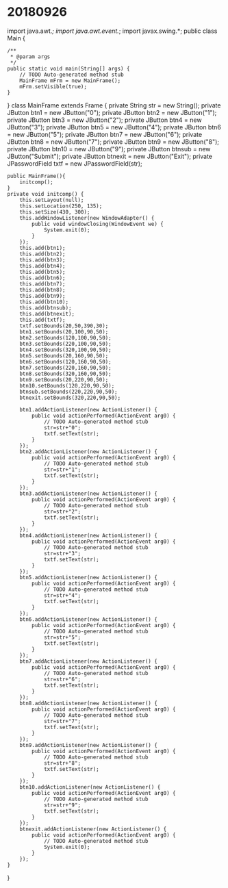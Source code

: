 # 20180926

import java.awt.*;
import java.awt.event.*;
import javax.swing.*;
public class Main {

    /**
     * @param args
     */
    public static void main(String[] args) {
        // TODO Auto-generated method stub
        MainFrame mFrm = new MainFrame();
        mFrm.setVisible(true);
    }

}
class MainFrame extends Frame {
    private String str = new String();
    private JButton btn1 = new JButton("0");
    private JButton btn2 = new JButton("1");
    private JButton btn3 = new JButton("2");
    private JButton btn4 = new JButton("3");
    private JButton btn5 = new JButton("4");
    private JButton btn6 = new JButton("5");
    private JButton btn7 = new JButton("6");
    private JButton btn8 = new JButton("7");
    private JButton btn9 = new JButton("8");
    private JButton btn10 = new JButton("9");
    private JButton btnsub = new JButton("Submit");
    private JButton btnexit = new JButton("Exit");
    private JPasswordField   txtf = new JPasswordField(str);

    public MainFrame(){
        initcomp();
    }
    private void initcomp() {
        this.setLayout(null);
        this.setLocation(250, 135);
        this.setSize(430, 300);
        this.addWindowListener(new WindowAdapter() {
            public void windowClosing(WindowEvent we) {
                System.exit(0);
            }
        });
        this.add(btn1);
        this.add(btn2);
        this.add(btn3);
        this.add(btn4);
        this.add(btn5);
        this.add(btn6);
        this.add(btn7);
        this.add(btn8);
        this.add(btn9);
        this.add(btn10);
        this.add(btnsub);
        this.add(btnexit);
        this.add(txtf);
        txtf.setBounds(20,50,390,30);
        btn1.setBounds(20,100,90,50);
        btn2.setBounds(120,100,90,50);
        btn3.setBounds(220,100,90,50);
        btn4.setBounds(320,100,90,50);
        btn5.setBounds(20,160,90,50);
        btn6.setBounds(120,160,90,50);
        btn7.setBounds(220,160,90,50);
        btn8.setBounds(320,160,90,50);
        btn9.setBounds(20,220,90,50);
        btn10.setBounds(120,220,90,50);
        btnsub.setBounds(220,220,90,50);
        btnexit.setBounds(320,220,90,50);

        btn1.addActionListener(new ActionListener() {
            public void actionPerformed(ActionEvent arg0) {
                // TODO Auto-generated method stub
                str=str+"0";
                txtf.setText(str);
            }
        });
        btn2.addActionListener(new ActionListener() {
            public void actionPerformed(ActionEvent arg0) {
                // TODO Auto-generated method stub
                str=str+"1";
                txtf.setText(str);
            }
        });
        btn3.addActionListener(new ActionListener() {
            public void actionPerformed(ActionEvent arg0) {
                // TODO Auto-generated method stub
                str=str+"2";
                txtf.setText(str);
            }
        });
        btn4.addActionListener(new ActionListener() {
            public void actionPerformed(ActionEvent arg0) {
                // TODO Auto-generated method stub
                str=str+"3";
                txtf.setText(str);
            }
        });
        btn5.addActionListener(new ActionListener() {
            public void actionPerformed(ActionEvent arg0) {
                // TODO Auto-generated method stub
                str=str+"4";
                txtf.setText(str);
            }
        });
        btn6.addActionListener(new ActionListener() {
            public void actionPerformed(ActionEvent arg0) {
                // TODO Auto-generated method stub
                str=str+"5";
                txtf.setText(str);
            }
        });
        btn7.addActionListener(new ActionListener() {
            public void actionPerformed(ActionEvent arg0) {
                // TODO Auto-generated method stub
                str=str+"6";
                txtf.setText(str);
            }
        });
        btn8.addActionListener(new ActionListener() {
            public void actionPerformed(ActionEvent arg0) {
                // TODO Auto-generated method stub
                str=str+"7";
                txtf.setText(str);
            }
        });
        btn9.addActionListener(new ActionListener() {
            public void actionPerformed(ActionEvent arg0) {
                // TODO Auto-generated method stub
                str=str+"8";
                txtf.setText(str);
            }
        });
        btn10.addActionListener(new ActionListener() {
            public void actionPerformed(ActionEvent arg0) {
                // TODO Auto-generated method stub
                str=str+"9";
                txtf.setText(str);
            }
        });
        btnexit.addActionListener(new ActionListener() {
            public void actionPerformed(ActionEvent arg0) {
                // TODO Auto-generated method stub
                System.exit(0);
            }
        });
    }

}
